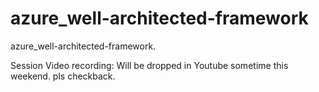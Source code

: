 # azure_well-architected-framework
azure_well-architected-framework. 

Session Video recording: Will be dropped in Youtube sometime this weekend. pls checkback. 
